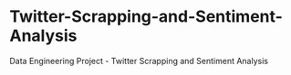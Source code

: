 # Twitter-Scrapping-and-Sentiment-Analysis
Data Engineering Project - Twitter Scrapping and Sentiment Analysis
